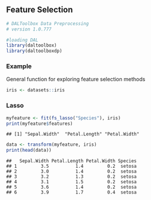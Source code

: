 ## Feature Selection


```r
# DALToolbox Data Preprocessing
# version 1.0.777

#loading DAL
library(daltoolbox) 
library(daltoolboxdp)
```

### Example
General function for exploring feature selection methods


```r
iris <- datasets::iris
```

### Lasso


```r
myfeature <- fit(fs_lasso("Species"), iris)
print(myfeature$features)
```

```
## [1] "Sepal.Width"  "Petal.Length" "Petal.Width"
```

```r
data <- transform(myfeature, iris)
print(head(data))
```

```
##   Sepal.Width Petal.Length Petal.Width Species
## 1         3.5          1.4         0.2  setosa
## 2         3.0          1.4         0.2  setosa
## 3         3.2          1.3         0.2  setosa
## 4         3.1          1.5         0.2  setosa
## 5         3.6          1.4         0.2  setosa
## 6         3.9          1.7         0.4  setosa
```

